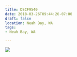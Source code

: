 ```yaml
---
title: DSCF9540
date: 2018-03-26T09:44:26-07:00
draft: false
location: Neah Bay, WA
tags:
- Neah Bay, WA

---
```

![](https://d17enza3bfujl8.cloudfront.net/DSCF9540.jpg)
